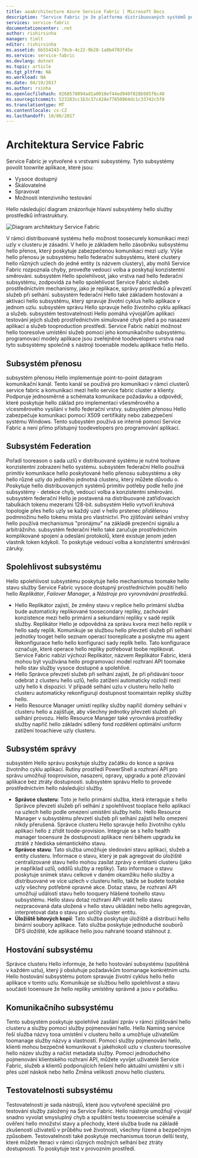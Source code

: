 ```yaml
---
title: aaaArchitecture Azure Service Fabric | Microsoft Docs
description: "Service Fabric je že platforma distribuovaných systémů použít toobuild spolehlivé, škálovatelné a snadno spravovat aplikace pro hello cloud. Tento článek popisuje architekturu hello Service Fabric."
services: service-fabric
documentationcenter: .net
author: rishirsinha
manager: timlt
editor: rishirsinha
ms.assetid: 6b554243-70cb-4c22-9b28-1a8b4703f45e
ms.service: service-fabric
ms.devlang: dotnet
ms.topic: article
ms.tgt_pltfrm: NA
ms.workload: NA
ms.date: 04/19/2017
ms.author: rsinha
ms.openlocfilehash: 0268578094ad1a0010ef44ed940f828b985f6c40
ms.sourcegitcommit: 523283cc1b3c37c428e77850964dc1c33742c5f0
ms.translationtype: MT
ms.contentlocale: cs-CZ
ms.lasthandoff: 10/06/2017
---
```

# <a name="service-fabric-architecture"></a>Architektura Service Fabric
Service Fabric je vytvořené s vrstvami subsystémy. Tyto subsystémy povolit toowrite aplikace, které jsou:

* Vysoce dostupný
* Škálovatelné
* Spravovat
* Možností intenzivního testování

Hello následující diagram znázorňuje hlavní subsystémy hello služby prostředků infrastruktury.

![Diagram architektury Service Fabric](media/service-fabric-architecture/service-fabric-architecture.png)

V rámci distribuované systému hello možnost toosecurely komunikaci mezi uzly v clusteru je zásadní. V hello je základem hello zásobníku subsystému hello přenos, který poskytuje zabezpečenou komunikaci mezi uzly. Výše hello přenosu je subsystému hello federační subsystému, které clustery hello různých uzlech do jedné entity (s názvem clustery), aby mohli Service Fabric rozpoznala chyby, proveďte vedoucí volba a poskytují konzistentní směrování. subsystém Hello spolehlivost, jako vrstva nad hello federační subsystému, zodpovídá za hello spolehlivost Service Fabric služeb prostřednictvím mechanismy, jako je replikace, správy prostředků a převzetí služeb při selhání. subsystém federační Hello také základem hostování a aktivaci hello subsystému, který spravuje životní cyklus hello aplikace v jednom uzlu. subsystém správu Hello spravuje hello životního cyklu aplikací a služeb. subsystém testovatelnosti Hello pomáhá vývojářům aplikací testování jejich služeb prostřednictvím simulované chyb před a po nasazení aplikací a služeb tooproduction prostředí. Service Fabric nabízí možnost hello tooresolve umístění služeb pomocí jeho komunikačního subsystému. programovací modely aplikace jsou zveřejněné toodevelopers vrstva nad tyto subsystémy společně s nástroji tooenable modelu aplikace hello Hello.

## <a name="transport-subsystem"></a>Subsystém přenosu
subsystém přenosu Hello implementuje point-to-point datagram komunikační kanál. Tento kanál se používá pro komunikaci v rámci clusterů service fabric a komunikaci mezi hello service fabric cluster a klienty. Podporuje jednosměrné a schémata komunikace požadavku a odpovědi, které poskytuje hello základ pro implementaci všesměrového a vícesměrového vysílání v hello federační vrstvy. subsystém přenosu Hello zabezpečuje komunikaci pomocí X509 certifikáty nebo zabezpečení systému Windows. Tento subsystém používá se interně pomocí Service Fabric a není přímo přístupný toodevelopers pro programování aplikací.

## <a name="federation-subsystem"></a>Subsystém Federation
Pořadí tooreason o sada uzlů v distribuované systému je nutné toohave konzistentní zobrazení hello systému. subsystém federační Hello používá primitiv komunikace hello poskytované hello přenosu subsystému a oky hello různé uzly do jediného jednotná clusteru, který můžete důvodu o. Poskytuje hello distribuovaných systémů primitiv potřeby podle hello jiné subsystémy - detekce chyb, vedoucí volba a konzistentní směrování. subsystém federační Hello je postavená na distribuované zatřiďovacích tabulkách tokenu mezerami 128-bit. subsystém Hello vytvoří kruhová topologie přes hello uzly se každý uzel v hello prstenec přidělenou podmnožinu hello tokenu místa pro vlastnictví. Pro zjišťování selhání vrstvy hello používá mechanismus "pronájmu" na základě prezenční signálu a arbitrážního. subsystém federační Hello také zaručuje prostřednictvím komplikované spojení a odeslání protokolů, které existuje jenom jeden vlastník token kdykoli. To poskytuje vedoucí volba a konzistentní směrování záruky.

## <a name="reliability-subsystem"></a>Spolehlivost subsystému
Hello spolehlivost subsystému poskytuje hello mechanismus toomake hello stavu služby Service Fabric vysoce dostupný prostřednictvím použití hello hello *Replikátor*, *Failover Manager*, a  *Nástroje pro vyrovnávání prostředků*.

* Hello Replikátor zajistí, že změny stavu v replice hello primární služba bude automaticky replikované toosecondary repliky, zachování konzistence mezi hello primární a sekundární repliky v sadě replik služby. Replikátor Hello je odpovědná za správu kvora mezi hello replik v hello sady replik. Komunikuje se službou hello převzetí služeb při selhání jednotky tooget hello seznam operací tooreplicate a poskytne mu agent Rekonfigurace hello hello konfiguraci sady replik hello. Tato konfigurace označuje, které operace hello repliky potřebovat toobe replikovat. Service Fabric nabízí výchozí Replikátor, názvem Replikátor Fabric, která mohou být využívána hello programovací model rozhraní API toomake hello stav služby vysoce dostupné a spolehlivé.
* Hello Správce převzetí služeb při selhání zajistí, že při přidávání tooor odebrat z clusteru hello uzlů, hello zatížení automaticky rozloží mezi uzly hello k dispozici. V případě selhání uzlu v clusteru hello hello clusteru automaticky rekonfigurují dostupnost toomaintain repliky služby hello.
* Hello Resource Manager umístí repliky služby napříč domény selhání v clusteru hello a zajišťuje, aby všechny jednotky převzetí služeb při selhání provozu. Hello Resource Manager také vyrovnává prostředky služby napříč hello základní sdílený fond rozdělení optimální uniform zatížení tooachieve uzly clusteru.

## <a name="management-subsystem"></a>Subsystém správy
subsystém Hello správu poskytuje služby začátku do konce a správa životního cyklu aplikací. Rutiny prostředí PowerShell a rozhraní API pro správu umožňují tooprovision, nasazení, opravy, upgradu a poté zřizování aplikace bez ztráty dostupnosti. subsystém správu Hello to provede prostřednictvím hello následující služby.

* **Správce clusteru**: Toto je hello primární služba, která interaguje s hello Správce převzetí služeb při selhání z spolehlivost tooplace hello aplikací na uzlech hello podle omezení umístění služby hello. Hello Resource Manager v subsystému převzetí služeb při selhání zajistí hello omezení nikdy přerušená. Správce clusteru Hello spravuje hello životního cyklu aplikací hello z zřídit toode-provision. Integruje se s hello health manager tooensure že dostupnosti aplikace není během upgradu ke ztrátě z hlediska sémantického stavu.
* **Správce stavu**: Tato služba umožňuje sledování stavu aplikací, služeb a entity clusteru. Informace o stavu, který je pak agregovat do úložiště centralizované stavu hello mohou zasílat zprávy o entitami clusteru (jako je například uzlů, oddílů služby a repliky). Tato informace o stavu poskytuje snímek stavu celkové v daném okamžiku hello služby a distribuované ve více uzlech v clusteru hello, takže se budete tootake uzly všechny potřebné opravné akce. Dotaz stavu, že rozhraní API umožňují události stavu hello tooquery hlášené toohello stavu subsystému. Hello stavu dotaz rozhraní API vrátit hello stavu nezpracovaná data uložená v hello stavu ukládání nebo hello agregován, interpretovat data o stavu pro určitý cluster entitu.
* **Úložiště bitových kopií**: Tato služba poskytuje úložiště a distribuci hello binární soubory aplikace. Tato služba poskytuje jednoduché souborů DFS úložiště, kde aplikace hello jsou nahrané tooand stáhnout z.

## <a name="hosting-subsystem"></a>Hostování subsystému
Správce clusteru Hello informuje, že hello hostování subsystému (spuštěná v každém uzlu), který ji obsluhuje požadavkům toomanage konkrétním uzlu. Hello hostování subsystému potom spravuje životní cyklus hello hello aplikace v tomto uzlu. Komunikuje se službou hello spolehlivost a stavu součásti tooensure že hello repliky umístěny správně a jsou v pořádku.

## <a name="communication-subsystem"></a>Komunikačního subsystému
Tento subsystém poskytuje spolehlivé zasílání zpráv v rámci zjišťování hello clusteru a služby pomocí služby pojmenování hello. Hello Naming service řeší služba názvy tooa umístění v clusteru hello a umožňuje uživatelům toomanage služby názvy a vlastnosti. Pomocí služby pojmenování hello, klienti mohou bezpečně komunikovat s jakéhokoli uzlu v clusteru tooresolve hello název služby a načíst metadata služby. Pomocí jednoduchého pojmenování klientského rozhraní API, můžete vyvíjet uživatelé Service Fabric, služeb a klientů podporujících řešení hello aktuální umístění v síti i přes uzel náskok nebo hello Změna velikosti znovu hello clusteru.

## <a name="testability-subsystem"></a>Testovatelnosti subsystému
Testovatelnosti je sada nástrojů, které jsou vytvořené speciálně pro testování služby založený na Service Fabric. Hello nástroje umožňují vývojář snadno vyvolat smysluplný chyb a spuštění testu tooexercise scénáře a ověření hello množství stavy a přechody, které služba bude na základě zkušeností uživatelů v průběhu své životnosti, všechny řízené a bezpečným způsobem. Testovatelnosti také poskytuje mechanismus toorun delší testy, které můžete iteraci v rámci různých možných selhání bez ztráty dostupnosti. To poskytuje test v provozním prostředí.

